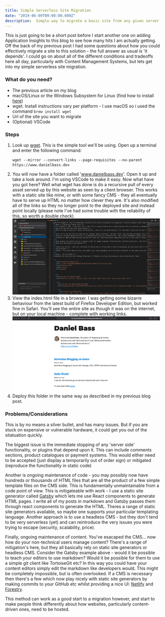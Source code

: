 ```yaml
---
title: Simple Serverless Site Migration
date: "2019-06-09T09:00:00.000Z"
description:  Simple way to migrate a basic site from any given server to serverless
---
```

This is just going to be a short post before I start another one on adding Application Insights to this blog to see how many hits I am actually getting. Off the back of my previous post I had some questions about how you could effectively migrate a site to this solution - the full answer as usual is 'it depends'. 
I could go on about all of the different conditions and tradeoffs here all day, particularly with Content Management Systems, but lets get into my simple serverless site migration.
### What do you need?
* The previous article on my blog
* macOS/Linux or the Windows Subsystem for Linux (find how to install [here](https://docs.microsoft.com/en-us/windows/wsl/install-win10))
* wget. Install instructions vary per platform - I use macOS so i used the command `brew install wget`
* Url of the site you want to migrate
* (Optional) VSCode

### Steps
1. Look up [wget](https://www.gnu.org/software/wget/). This is the simple tool we'll be using. Open up a terminal and enter the following command:
    ```shell
    wget --mirror --convert-links --page-requisites --no-parent  https://www.danielbass.dev
    ```
2. You will now have a folder called 'www.danielbass.dev'. Open it up and take a look around. I'm using VSCode to make it easy. Now what have you got here? Well what wget has done is do a recursive pull of every asset served up by this website as seen by a client browser. This works with a static site like mine, or with some fancy CMS - they all eventually have to serve up HTML no matter how clever they are. It's also modified all of the links so they no longer point to the deployed site and instead point locally (please note I've had some trouble with the reliability of this, so worth a double check)
    ![VSCode view of results of wget on this website](./wget-of-site.png)
3. View the index.html file in a browser. I was getting some bizarre behaviour from the latest build of Firefox Developer Edition, but worked fine in Safari. You'll see the entire site as though it was on the internet, but on your local machine - complete with working links. 
    ![Local copy of site in Safari](./local-copy-of-site-safari.png)
4. Deploy this folder in the same way as described in my previous blog post.

### Problems/Considerations
This is by no means a silver bullet, and has many issues. But if you are stuck on expensive or vulnerable hardware, it could get you out of the sitatuation quickly. 

The biggest issue is the immediate stopping of any 'server side' functionality, or plugins that depend upon it. This can include comments sections, product catalogues or payment systems. This would either need to be accepted (just display a temporarily out of order sign) or mitigated (reproduce the functionality in static code)

Another is ongoing maintenance of code - you may possibly now have hundreds or thousands of HTML files that are all the product of a few simple template files on the CMS side. This is fundamentally unmaintainable from a code point of view. This is mitigateable with work - I use a static site generator called [Gatsby](https://www.gatsbyjs.org/) which lets me use React components to generate HTML pages. I write all of my posts in markdown and Gatsby passes them through react components to generate the HTML. Theres a range of static site generators available, so maybe one supports your particular templating language. Another approach is to use a headless CMS - but they don't tend to be very serverless (yet) and can reintroduce the very issues you were trying to escape (security, scalability, price).

Finally, ongoing maintenance of content. You've esacaped the CMS... now how do your non-technical users manage content? There's a range of mitigation's here, but they all basically rely on static site generators or headless CMS. Consider the Gatsby example above - would it be possible to teach your editors to use markdown? Would it be possible for them to use a simple git client like TortoiseGit etc? In this way you could have your content editors simply edit the markdown like developers would. This might be completely impossible, but is often overlooked. If a CMS is necessary then there's a few which now play nicely with static site generators by making commits to your GitHub etc whilst providing a nice UI: [Netlify](https://www.netlify.com/) and [Forestry](https://forestry.io/). 

This method can work as a good start to a migration however, and start to make people think differently about how websites, particularly content-driven ones, need to be hosted. 